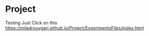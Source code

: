 # Project
Testing
Just Click on this https://miladrouygari.github.io/Project/ExperimentsFiles/index.html



